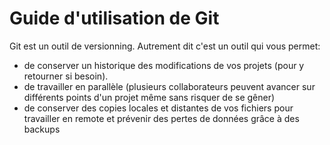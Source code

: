 # Guide d'utilisation de Git


Git est un outil de versionning. Autrement dit c'est un outil qui vous permet:
- de conserver un historique des modifications de vos projets (pour y retourner si besoin).
- de travailler en parallèle (plusieurs collaborateurs peuvent avancer sur différents points d'un projet même sans risquer de  se gêner)
- de conserver des copies locales et distantes de vos fichiers pour travailler en remote et prévenir des pertes de données grâce à des backups
